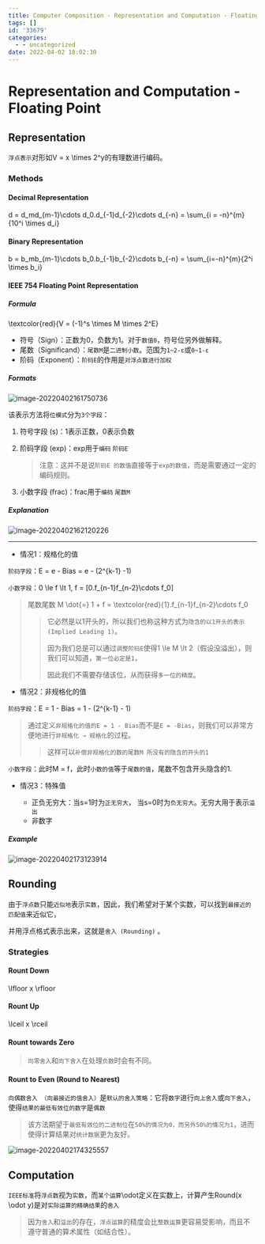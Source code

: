 ```yaml
---
title: Computer Composition - Representation and Computation - Floating Point
tags: []
id: '33679'
categories:
  - - uncategorized
date: 2022-04-02 18:02:30
---
```


# Representation and Computation - Floating Point

## Representation

`浮点表示`对形如V = x \\times 2^y的有理数进行编码。

### Methods

#### Decimal Representation

d = d\_md\_{m-1}\\cdots d\_0.d\_{-1}d\_{-2}\\cdots d\_{-n} = \\sum\_{i = -n}^{m}{10^i \\times d\_i}

#### Binary Representation

b = b\_mb\_{m-1}\\cdots b\_0.b\_{-1}b\_{-2}\\cdots b\_{-n} = \\sum\_{i=-n}^{m}{2^i \\times b\_i}

#### IEEE 754 Floating Point Representation

##### Formula

\\textcolor{red}{V = (-1)^s \\times M \\times 2^E}

*   符号（Sign）：正数为0，负数为1。对于`数值0`，符号位另外做解释。
*   尾数（Significand）：`尾数M`是`二进制小数`。范围为`1~2-ε`或`0~1-ε`
*   阶码（Exponent）：`阶码E`的作用是`对浮点数进行加权`

##### Formats

![image-20220402161750736](https://s2.loli.net/2022/04/02/DAQOaC8PEtZXiuT.png)

该表示方法将`位模式`分为`3个字段`：

1.  符号字段 (s)：1表示正数，0表示负数
    
2.  阶码字段 (exp)：exp用于`编码` `阶码E`
    
    > 注意：这并不是说`阶码E 的数值`直接等于`exp的数值`，而是需要通过一定的编码规则。
    
3.  小数字段 (frac)：frac用于`编码` `尾数M`
    

##### Explanation

![image-20220402162120226](https://s2.loli.net/2022/04/02/UqL3ZGsMOSyFQK6.png)

* * *

*   情况1：规格化的值

`阶码字段`：E = e - Bias = e - (2^{k-1} -1)

`小数字段`：0 \\le f \\lt 1, f = \[0.f\_{n-1}f\_{n-2}\\cdots f\_0\]

> 尾数尾数 M \\dot{=} 1 + f = \\textcolor{red}{1}.f\_{n-1}f\_{n-2}\\cdots f\_0
> 
> > 它必然是以1开头的，所以我们也称这种方式为`隐含的以1开头的表示 (Implied Leading 1)`。
> > 
> > 因为我们总是可以通过`调整阶码E`使得1 \\le M \\lt 2（假设没溢出），则我们可以知道，`第一位必定是1`，
> > 
> > 因此我们不需要存储该位，从而获得`多一位的精度`。

*   情况2：非规格化的值

`阶码字段`：E = 1 - Bias = 1 - (2^{k-1} - 1)

> 通过定义`非规格化的值的E = 1 - Bias`而不是`E = -Bias`，则我们可以非常方便地进行`非规格化 → 规格化`的过程。
> 
> > 这样可以`补偿非规格化的数的尾数M 所没有的隐含的开头的1`

`小数字段`：此时M = f，此时`小数的值`等于`尾数的值`，尾数不包含开头隐含的1.

*   情况3：特殊值
    
    *   正负无穷大：当s=1时为`正无穷大`， 当s=0时为`负无穷大`。无穷大用于表示`溢出`
    *   非数字

##### Example

![image-20220402173123914](https://s2.loli.net/2022/04/02/rYVS5tHciEzM943.png)

## Rounding

由于`浮点数`只能`近似地`表示`实数`，因此，我们希望对于某个实数，可以找到`最接近的匹配值`来近似它，

并用浮点格式表示出来，这就是`舍入 (Rounding)` 。

### Strategies

#### Rount Down

\\lfloor x \\rfloor

#### Rount Up

\\lceil x \\rceil

#### Rount towards Zero

> `向零舍入`和`向下舍入`在处理`负数`时会有不同。

#### Rount to Even (Round to Nearest)

`向偶数舍入 （向最接近的值舍入）`是`默认的舍入策略`：它将`数字`进行`向上舍入`或`向下舍入`，使得`结果的最低有效位的数字`是`偶数`

> 该方法期望于`最低有效位的二进制位`在`50%的情况为0，而另外50%的情况为1`，进而使得计算结果对`统计数据`更为友好。

![image-20220402174325557](https://s2.loli.net/2022/04/02/2VWkT5acCMGZDnL.png)

## Computation

`IEEE标准`将`浮点数`视为`实数`，而`某个运算`\\odot定义在实数上，计算产生Round(x \\odot y)是对`实际运算的精确结果`的`舍入`

> 因为`舍入`和`溢出`的存在，`浮点运算`的精度会比`整数运算`更容易受影响，而且不遵守普通的算术属性（如结合性）。